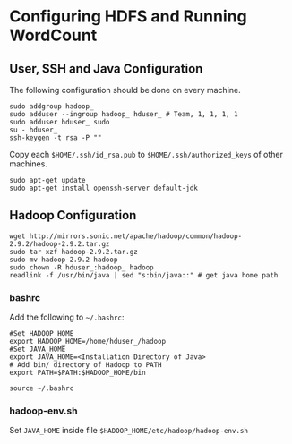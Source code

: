 # Configuring HDFS and Running WordCount

## User, SSH and Java Configuration

The following configuration should be done on every machine.

```
sudo addgroup hadoop_
sudo adduser --ingroup hadoop_ hduser_ # Team, 1, 1, 1, 1
sudo adduser hduser_ sudo
su - hduser_
ssh-keygen -t rsa -P ""
```

Copy each `$HOME/.ssh/id_rsa.pub` to `$HOME/.ssh/authorized_keys` of other machines.

```
sudo apt-get update
sudo apt-get install openssh-server default-jdk
```

## Hadoop Configuration

```
wget http://mirrors.sonic.net/apache/hadoop/common/hadoop-2.9.2/hadoop-2.9.2.tar.gz
sudo tar xzf hadoop-2.9.2.tar.gz
sudo mv hadoop-2.9.2 hadoop
sudo chown -R hduser_:hadoop_ hadoop
readlink -f /usr/bin/java | sed "s:bin/java::" # get java home path
```

### bashrc
Add the following to `~/.bashrc`:
```
#Set HADOOP_HOME
export HADOOP_HOME=/home/hduser_/hadoop
#Set JAVA_HOME
export JAVA_HOME=<Installation Directory of Java>
# Add bin/ directory of Hadoop to PATH
export PATH=$PATH:$HADOOP_HOME/bin
```
```
source ~/.bashrc
```

### hadoop-env.sh
Set `JAVA_HOME` inside file `$HADOOP_HOME/etc/hadoop/hadoop-env.sh`

### 
